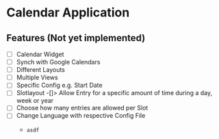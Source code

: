 # Calendar Application
## Features (Not yet implemented)
- [ ] Calendar Widget
- [ ] Synch with Google Calendars
- [ ] Different Layouts
- [ ] Multiple Views
- [ ] Specific Config e.g. Start Date
- [ ] Slotlayout -[]> Allow Entry for a specific amount of time during a day, week or year
- [ ] Choose how many entries are allowed per Slot
- [ ] Change Language with respective Config File
  - ```
  	asdf
  ```